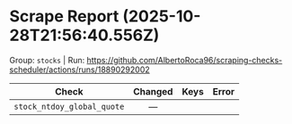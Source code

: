 # Scrape Report (2025-10-28T21:56:40.556Z)

Group: `stocks`  |  Run: https://github.com/AlbertoRoca96/scraping-checks-scheduler/actions/runs/18890292002

| Check | Changed | Keys | Error |
|---|:---:|:--|:--|
| `stock_ntdoy_global_quote` | — |  |  |
